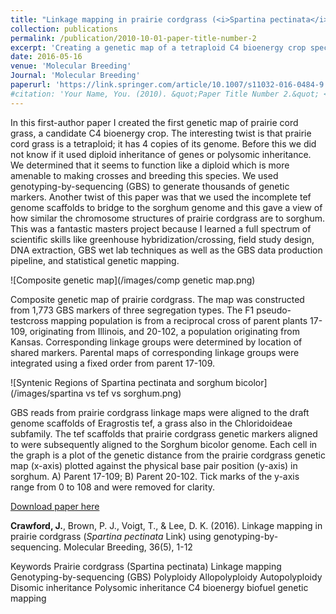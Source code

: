 ```yaml
---
title: "Linkage mapping in prairie cordgrass (<i>Spartina pectinata</i> Link) using genotyping-by-sequencing"
collection: publications
permalink: /publication/2010-10-01-paper-title-number-2
excerpt: 'Creating a genetic map of a tetraploid C4 bioenergy crop species using genotyping-by-sequencing.'
date: 2016-05-16
venue: 'Molecular Breeding'
Journal: 'Molecular Breeding'
paperurl: 'https://link.springer.com/article/10.1007/s11032-016-0484-9'
#citation: 'Your Name, You. (2010). &quot;Paper Title Number 2.&quot; <i>Journal 1</i>. 1(2).'
---
```

In this first-author paper I created the first genetic map of prairie cord grass, a candidate C4 bioenergy crop. The interesting twist is that prairie cord grass is a tetraploid; it has 4 copies of its genome. Before this we did not know if it used diploid inheritance of genes or polysomic inheritance. We determined that it seems to function like a diploid which is more amenable to making crosses and breeding this species. We used genotyping-by-sequencing (GBS) to generate thousands of genetic markers. Another twist of this paper was that we used the incomplete tef genome scaffolds to bridge to the sorghum genome and this gave a view of how similar the chromosome structures of prairie cordgrass are to sorghum. This was a fantastic masters project because I learned a full spectrum of scientific skills like greenhouse hybridization/crossing, field study design, DNA extraction, GBS wet lab techniques as well as the GBS data production pipeline, and statistical genetic mapping.


![Composite genetic map](/images/comp genetic map.png)

Composite genetic map of prairie cordgrass. The map was constructed from 1,773 GBS markers of three segregation types. The F1 pseudo-testcross mapping population is from a reciprocal cross of parent plants 17-109, originating from Illinois, and 20-102, a population originating from Kansas. Corresponding linkage groups were determined by location of shared markers. Parental maps of corresponding linkage groups were integrated using a fixed order from parent 17-109.  

![Syntenic Regions of Spartina pectinata and sorghum bicolor](/images/spartina vs tef vs sorghum.png)

GBS reads from prairie cordgrass linkage maps were aligned to the draft genome scaffolds of Eragrostis tef, a grass also in the Chloridoideae subfamily. The tef scaffolds that prairie cordgrass genetic markers aligned to were subsequently aligned to the Sorghum bicolor genome. Each cell in the graph is a plot of the genetic distance from the prairie cordgrass genetic map (x-axis) plotted against the physical base pair position (y-axis) in sorghum. A) Parent 17-109; B) Parent 20-102. Tick marks of the y-axis range from 0 to 108 and were removed for clarity.


[Download paper here](https://link.springer.com/article/10.1007/s11032-016-0484-9)

<b>Crawford, J.</b>, Brown, P. J., Voigt, T., & Lee, D. K. (2016). Linkage mapping in prairie cordgrass (<i>Spartina pectinata</i> Link) using genotyping-by-sequencing. Molecular Breeding, 36(5), 1-12

Keywords
Prairie cordgrass (Spartina pectinata)
Linkage mapping
Genotyping-by-sequencing (GBS)
Polyploidy
Allopolyploidy
Autopolyploidy
Disomic inheritance
Polysomic inheritance
C4
bioenergy
biofuel
genetic mapping
